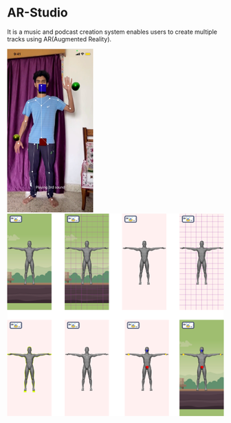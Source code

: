 # AR-Studio
 It is a music and podcast creation system enables users to create multiple tracks using AR(Augmented Reality).
 
<img src="https://github.com/Ayush21082/AR-Studio/blob/main/Assets/wikiImg/real.png" width="200"> 
<img src="https://github.com/Ayush21082/AR-Studio/blob/main/Assets/wikiImg/main.png">


